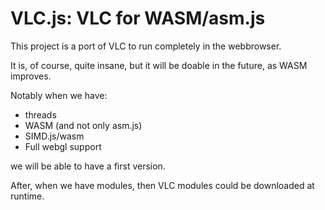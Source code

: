 # VLC.js: VLC for WASM/asm.js

This project is a port of VLC to run completely in the webbrowser.

It is, of course, quite insane, but it will be doable in the future, as WASM improves.

Notably when we have:
 - threads
 - WASM (and not only asm.js)
 - SIMD.js/wasm
 - Full webgl support

we will be able to have a first version.

After, when we have modules, then VLC modules could be downloaded at runtime.
